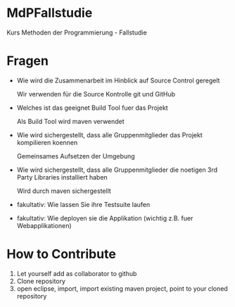 MdPFallstudie
=============

Kurs Methoden der Programmierung - Fallstudie

Fragen
======
* Wie wird die Zusammenarbeit im Hinblick auf Source Control geregelt

    Wir verwenden für die Source Kontrolle git und GitHub

* Welches ist das geeignet Build Tool fuer das Projekt

    Als Build Tool wird maven verwendet

* Wie wird sichergestellt, dass alle Gruppenmitglieder das Projekt kompilieren koennen

    Gemeinsames Aufsetzen der Umgebung

* Wie wird sichergestellt, dass alle Gruppenmitglieder die noetigen 3rd Party Libraries installiert haben

    Wird durch maven sichergestellt

* fakultativ: Wie lassen Sie ihre Testsuite laufen
* fakultativ: Wie deployen sie die Applikation (wichtig z.B. fuer Webapplikationen)

How to Contribute
====
1. Let yourself add as collaborator to github
2. Clone repository
3. open eclipse, import, import existing maven project, point to your cloned
   repository
